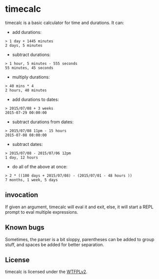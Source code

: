 # timecalc

timecalc is a basic calculator for time and durations. It can:

* add durations:

```
> 1 day + 1445 minutes
2 days, 5 minutes
```

* subtract durations:

```
> 1 hour, 5 minutes - 555 seconds
55 minutes, 45 seconds
```

* multiply durations:

```
> 40 mins * 4
2 hours, 40 minutes
```

* add durations to dates:

```
> 2015/07/08 + 3 weeks
2015-07-29 00:00:00
```

* subtract durations from dates:

```
> 2015/07/08 11pm - 15 hours
2015-07-08 08:00:00
```

* subtract dates:

```
> 2015/07/08 - 2015/07/06 12pm
1 day, 12 hours
```

* do all of the above at once:

```
> 2 * ((100 days + 2015/07/08) - (2015/07/01 - 48 hours ))
7 months, 1 week, 5 days
```

## invocation

If given an argument, timecalc will eval it and exit, else, it will start a REPL prompt to eval multiple expressions.

## Known bugs

Sometimes, the parser is a bit sloppy, parentheses can be added to group stuff, and spaces be added for better separation.

## License

timecalc is licensed under the [WTFPLv2](http://wtfpl.net).
